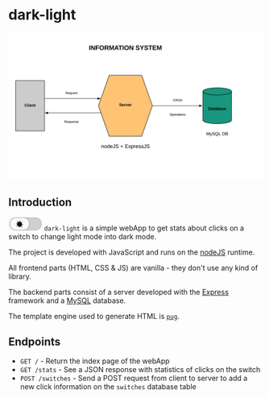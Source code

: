 # dark-light

![Information System Diagram](information_system_diagram.png)

## Introduction
![Icon dark-light](icon_toggle.gif)  `dark-light` is a simple webApp to get stats about clicks on a switch to change light mode into dark mode.

The project is developed with JavaScript and runs on the [nodeJS](https://nodejs.org/en/) runtime.

All frontend parts (HTML, CSS & JS) are vanilla  - they don't use any kind of library.

The backend parts consist of a server developed with the [Express](https://expressjs.com/) framework and a [MySQL](https://www.mysql.com/) database.

The template engine used to generate HTML is [`pug`](https://pugjs.org/api/getting-started.html).

## Endpoints
* `GET /` - Return the index page of the webApp
* `GET /stats` - See a JSON response with statistics of clicks on the switch
* `POST /switches` - Send a POST request from client to server to add a new click information on the `switches` database table